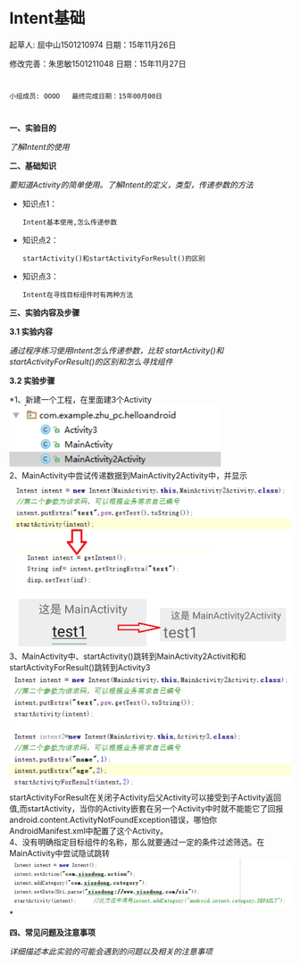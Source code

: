 # Intent基础

起草人: 屈中山1501210974   日期：15年11月26日

修改完善：朱思敏1501211048   日期：15年11月27日
# 


    小组成员: OOOO   最终完成日期：15年00月00日
# 

**一、实验目的**

*了解Intent的使用*

**二、基础知识**

*要知道Activity的简单使用。了解Intent的定义，类型，传递参数的方法*
   
* 知识点1：

      Intent基本使用,怎么传递参数

* 知识点2：

      startActivity()和startActivityForResult()的区别


* 知识点3：

      Intent在寻找目标组件时有两种方法


   

**三、实验内容及步骤**

**3.1 实验内容**

*通过程序练习使用Intent怎么传递参数，比较 startActivity()和startActivityForResult()的区别和怎么寻找组件*

**3.2 实验步骤**

*1、新建一个工程，在里面建3个Activity![](1.png)
    <br>2、MainActivity中尝试传递数据到MainActivity2Activity中，并显示![](3.png)![](2.png)
3、MainActivity中、startActivity()跳转到MainActivity2Activit和和startActivityForResult()跳转到Activity3
![](4.png)
startActivityForResult在关闭子Activity后父Activity可以接受到子Activity返回值,而startActivity，当你的Activity嵌套在另一个Activity中时就不能能它了回报android.content.ActivityNotFoundException错误，哪怕你AndroidManifest.xml中配置了这个Activity。
<br>4、没有明确指定目标组件的名称，那么就要通过一定的条件过滤筛选。在MainActivity中尝试隐试跳转![](5.png)
*

**四、常见问题及注意事项**

*详细描述本此实验的可能会遇到的问题以及相关的注意事项*


